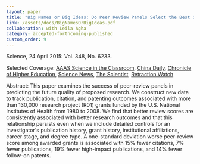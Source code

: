 ```yaml
---
layout: paper
title: "Big Names or Big Ideas: Do Peer Review Panels Select the Best Science Proposals?"
link: /assets/docs/BigNamesOrBigIdeas.pdf
collaboration: with Leila Agha
category: accepted-forthcoming-published
custom_order: 9
---
```

<div>
  <div class="text-teal-600 text-base mb-2">
    <p><span class="italic">Science</span>, 24 April 2015: Vol. 348, No. 6233.</p>
    <p>Selected Coverage:
      <a href="https://www.scienceintheclassroom.org/research-papers/does-peer-review-choose-best-science" class="italic">AAAS Science in the Classroom</a>,
      <a href="http://language.chinadaily.com.cn/columnist/2016-02/26/content_23658837.htm" class="italic">China Daily</a>,
      <a href="https://www.scienceintheclassroom.org/research-papers/does-peer-review-choose-best-science" class="italic">Chronicle of Higher Education</a>,
      <a href="https://www.sciencenews.org/blog/scicurious/peer-reviewed-study-finds-value-peer-reviewed-research" class="italic">Science News</a>,
      <a href="https://www.the-scientist.com/?articles.view/articleNo/42787/title/Study--Peer-Review-Predicts-Success/" class="italic">The Scientist</a>,
      <a href="https://retractionwatch.com/2015/04/23/does-peer-review-ferret-out-the-best-science-new-study-tries-to-answer/" class="italic">Retraction Watch</a>
    </p>
  </div>
  <p><span class="font-medium">Abstract: </span>
    This paper examines the success of peer-review panels in predicting the future quality of proposed research.  We construct new data to track publication, citation, and patenting outcomes associated with more than 130,000 research project (R01) grants funded by the U.S. National Institutes of Health from 1980 to 2008.  We find that better review scores are consistently associated with better research outcomes and that this relationship persists even when we include detailed controls for an investigator's publication history, grant history, institutional affiliations, career stage, and degree type.  A one-standard deviation worse peer-review score among awarded grants is associated with 15% fewer citations, 7% fewer publications, 19% fewer high-impact publications, and 14% fewer follow-on patents.
  </p>
</div>
